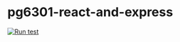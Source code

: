 # pg6301-react-and-express
[![Run test](https://github.com/OliverHaa/pg6301-react-and-express/actions/workflows/test.yml/badge.svg)](https://github.com/OliverHaa/pg6301-react-and-express/actions/workflows/test.yml)

